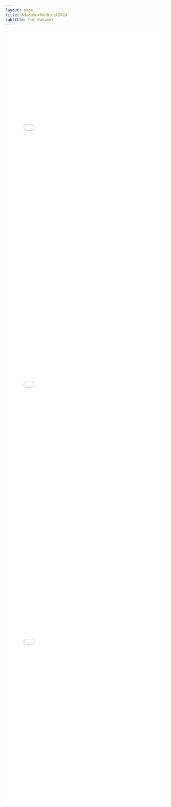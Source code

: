 ```yaml
---
layout: page
title: AdadaSurMonBidet2024
subtitle: Our Dataset
---
```


<iframe src="{{ site.baseurl }}/assets/plots/movie_genre_distribution.html" width="100%" height="800" frameborder="0"></iframe>
<iframe src="{{ site.baseurl }}/assets/plots/origin_distribution.html" width="100%" height="800" frameborder="0"></iframe>
<iframe src="{{ site.baseurl }}/assets/plots/age_distribution.html" width="100%" height="800" frameborder="0"></iframe>